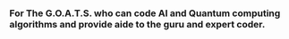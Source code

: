### For The G.O.A.T.S. who can code AI and Quantum computing algorithms and provide aide to the guru and expert coder.